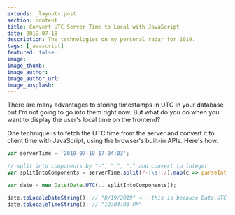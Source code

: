```yaml
---
extends: _layouts.post
section: content
title: Convert UTC Server Time to Local with JavaScript
date: 2019-07-18
description: The technologies on my personal radar for 2019.
tags: [javascript]
featured: false
image: 
image_thumb: 
image_author: 
image_author_url: 
image_unsplash: 
---
```


There are many advantages to storing timestamps in UTC in your database but I'm not going to go into them right now. But what do you do when you want to display the user's local time on the frontend?

One technique is to fetch the UTC time from the server and convert it to client time with JavaScript, using the browser's built-in APIs. Here's how.

```javascript
var serverTime = '2019-07-19 17:04:03';

// split into components by "-", " ", ":" and convert to integer
var splitIntoComponents = serverTime.split(/-|\s|:/).map(c => parseInt(c, 10)); // [2019, 07, 19, 17, 04, 03]

var date = new Date(Date.UTC(...splitIntoComponents));

date.toLocaleDateString(); // "8/19/2019" <-- this is because Date.UTC month parameter is 0-index based
date.toLocaleTimeString(); // "12:04:03 PM"
```
